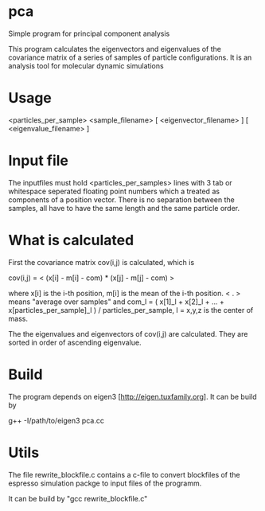 pca
===

Simple program for principal component analysis

This program calculates the eigenvectors and eigenvalues of the covariance
matrix of a series of samples of particle configurations. It is an analysis
tool for molecular dynamic simulations

Usage
=====

<particles_per_sample> <sample_filename> [ <eigenvector_filename> ] [
<eigenvalue_filename> ]

Input file
==========

The inputfiles must hold <particles_per_samples> lines with 3 tab or
whitespace seperated floating point numbers which a treated as components
of a position vector. There is no separation between the samples, all
have to have the same length and the same particle order.

What is calculated
==================

First the covariance matrix cov(i,j) is calculated, which is

cov(i,j) = < (x[i] - m[i] - com) * (x[j] - m[j] - com) >

where x[i] is the i-th position, m[i] is the mean of the i-th position. < . >
means "average over samples" and com_l = ( x[1]_l + x[2]_l + ... +
x[particles_per_sample]_l ) / particles_per_sample, l = x,y,z is the center of
mass.

The the eigenvalues and eigenvectors of cov(i,j) are calculated. They are
sorted in order of ascending eigenvalue.

Build
=====

The program depends on eigen3 [http://eigen.tuxfamily.org].
It can be build by

g++ -I/path/to/eigen3 pca.cc

Utils
=====

The file rewrite_blockfile.c contains a c-file to convert blockfiles of
the espresso simulation packge to input files of the programm.

It can be build by "gcc rewrite_blockfile.c"






